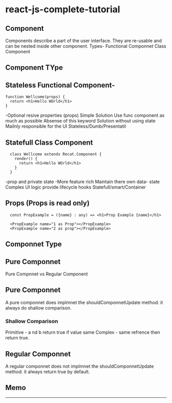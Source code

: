 # react-js-complete-tutorial
## Component
  Components describe a part of the user interface.
  They are re-usable and can be nested inside other component.
  Types- 
    Functional Componnet
    Class Component
    
## Component TYpe
## Stateless Functional Component-
  ``` 
  function Wellcome(props) {
    return <h1>Hello WOrld</h1>
  }
  ```
  
  -Optional resive properties (props)
  Simple Solution
Use func component as much as possible
Absense of this keyword
Solution without using state
Mailnly responsible for the UI
Stateless/Dumb/Presentatil
  
  
##  Statefull Class Component
  ```
    class Wellcome extends Recat.Component {
      render() {
        return <h1>Hello WOrld</h1>
      }
    }
  ```
  -prop and private state
  -More feature rich
  Maintain there own data- state
  Complex UI logic
  provide lifecycle hooks
  Statefull/smart/Container

## Props (Props is read only)

```
  const PropExample = ({name} : any) => <h1>Prop Example {name}</h1>
  
  <PropExample name="1 as Prop"></PropExample>
  <PropExample name="2 as prop"></PropExample>
```

## Componnet Type
## Pure Componnet
Pure Compnnet vs Regular Component

## Pure Componnet
  A pure componnet does implmnet the shouldComponnetUpdate method. it always do shallow comparison.
  
  ### Shallow Comparison
  Primitive - a nd b return true if value same
  Complex - same refrence then return true.
  
## Regular Componnet
  A regular componnet does not implmnet the shouldComponnetUpdate method. it always return true by default.
  
##  Memo
 ----------------
